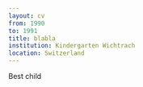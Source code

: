 ```yaml
---
layout: cv
from: 1990
to: 1991
title: blabla
institution: Kindergarten Wichtrach
location: Switzerland
---
```


Best child

